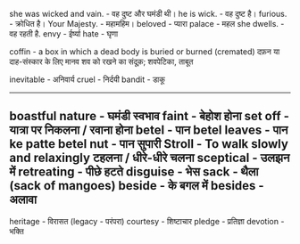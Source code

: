 she was wicked and vain. - वह दुष्ट और घमंडी थी।
he is wick. - वह दुष्ट है।
furious. - क्रोधित है।
Your Majesty. - महामहिम।
beloved - प्यारा
palace - महल
she dwells. - वह रहती है.
envy - ईर्ष्या
hate - घृणा

coffin - a box in which a dead body is buried
 or burned (cremated)
दफ़न या दाह-संस्‍कार के लिए मानव शव को रखने का संदूक़;
शवपेटिका, ताबूत

inevitable - अनिवार्य
cruel - निर्दयी
bandit - डाकू

--------------------------------
boastful nature - घमंडी स्वभाव
faint - बेहोश होना
set off - यात्रा पर निकलना / रवाना होना
betel - पान
betel leaves - पान ke patte
betel nut - पान सुपारी
Stroll - To walk slowly and relaxingly 
टहलना / धीरे-धीरे चलना
sceptical - उलझन में
retreating - पीछे हटते
disguise - भेस
sack - थैला (sack of mangoes)
beside - के बगल में
besides - अलावा
-----------------------------------
heritage - विरासत (legacy - परंपरा)
courtesy - शिष्टाचार
pledge - प्रतिज्ञा
devotion - भक्ति























